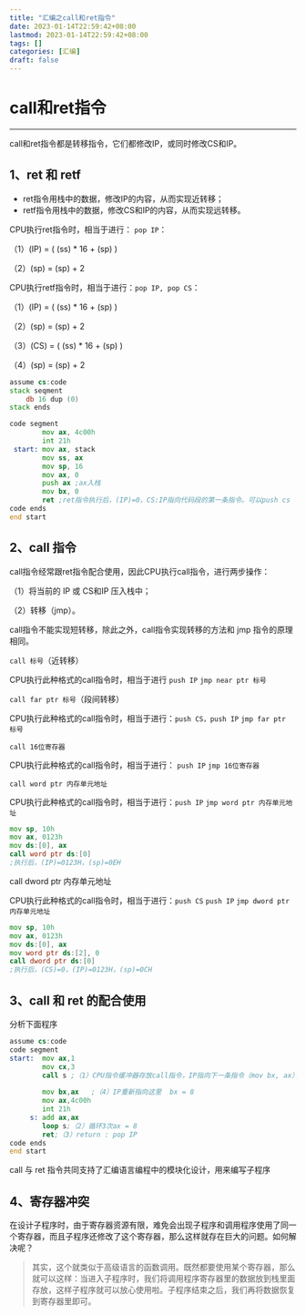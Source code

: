```yaml
---
title: "汇编之call和ret指令"
date: 2023-01-14T22:59:42+08:00
lastmod: 2023-01-14T22:59:42+08:00
tags: []
categories: [汇编]
draft: false
---
```


# call和ret指令

------

call和ret指令都是转移指令，它们都修改IP，或同时修改CS和IP。

## 1、ret 和 retf

- ret指令用栈中的数据，修改IP的内容，从而实现近转移；
- retf指令用栈中的数据，修改CS和IP的内容，从而实现远转移。

CPU执行ret指令时，相当于进行： `pop IP`：

（1）(IP) = ( (ss) * 16 + (sp) )

（2）(sp) = (sp) + 2

CPU执行retf指令时，相当于进行：`pop IP, pop CS`：

（1）(IP) = ( (ss) * 16 + (sp) )

（2）(sp) = (sp) + 2

（3）(CS) = ( (ss) * 16 + (sp) )

（4）(sp) = (sp) + 2

```asm
assume cs:code 
stack seqment
	db 16 dup (0)
stack ends 

code segment
		mov ax, 4c00h
		int 21h 
 start:	mov ax, stack 
 		mov ss, ax
 		mov sp, 16
		mov ax, 0
		push ax ;ax入栈
		mov bx, 0
		ret ;ret指令执行后，(IP)=0，CS:IP指向代码段的第一条指令。可以push cs  push ax  retf
code ends
end start
```

## 2、call 指令

call指令经常跟ret指令配合使用，因此CPU执行call指令，进行两步操作：

（1）将当前的 IP 或 CS和IP 压入栈中；

（2）转移（jmp）。

call指令不能实现短转移，除此之外，call指令实现转移的方法和 jmp 指令的原理相同。

`call 标号`（近转移）

CPU执行此种格式的call指令时，相当于进行 `push IP` `jmp near ptr 标号`

`call far ptr 标号`（段间转移）

CPU执行此种格式的call指令时，相当于进行：`push CS，push IP` `jmp far ptr 标号`

```
call 16位寄存器
```

CPU执行此种格式的call指令时，相当于进行： `push IP` `jmp 16位寄存器`

```
call word ptr 内存单元地址
```

CPU执行此种格式的call指令时，相当于进行：`push IP` `jmp word ptr 内存单元地址`

```asm
mov sp, 10h
mov ax, 0123h
mov ds:[0], ax
call word ptr ds:[0]
;执行后，(IP)=0123H，(sp)=0EH
```

call dword ptr 内存单元地址

CPU执行此种格式的call指令时，相当于进行：`push CS` `push IP` `jmp dword ptr 内存单元地址`

```asm
mov sp, 10h
mov ax, 0123h
mov ds:[0], ax
mov word ptr ds:[2], 0
call dword ptr ds:[0]
;执行后，(CS)=0，(IP)=0123H，(sp)=0CH
```

## 3、call 和 ret 的配合使用

分析下面程序

```asm
assume cs:code
code segment
start:	mov ax,1
	    mov cx,3
     	call s ;（1）CPU指令缓冲器存放call指令，IP指向下一条指令（mov bx, ax），执行call指令，IP入栈，jmp
     	
	    mov bx,ax	;（4）IP重新指向这里  bx = 8
     	mov ax,4c00h
     	int 21h
     s: add ax,ax
     	loop s;（2）循环3次ax = 8
	    ret;（3）return : pop IP
code ends
end start
```

call 与 ret 指令共同支持了汇编语言编程中的模块化设计，用来编写子程序

## 4、寄存器冲突

在设计子程序时，由于寄存器资源有限，难免会出现子程序和调用程序使用了同一个寄存器，而且子程序还修改了这个寄存器，那么这样就存在巨大的问题。如何解决呢？

> 其实，这个就类似于高级语言的函数调用。既然都要使用某个寄存器，那么就可以这样：当进入子程序时，我们将调用程序寄存器里的数据放到栈里面存放，这样子程序就可以放心使用啦。子程序结束之后，我们再将数据恢复到寄存器里即可。
